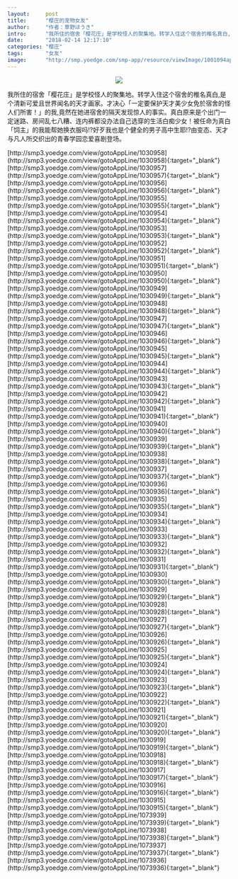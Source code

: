 ```yaml
---
layout:     post
title:      "樱庄的宠物女友"
author:     "作者：草野ほうき"
intro:      "我所住的宿舍「樱花庄」是学校怪人的聚集地。转学入住这个宿舍的椎名真白,是个清新可爱且世界闻名的天才画家。才决心「一定要保护天才美少女免於宿舍的怪人们所害！」的我,竟然在她进宿舍的隔天发现惊人的事实。真白原来是个出门一定迷路、房间乱七八糟、连内裤都没办法自己选穿的生活白痴少女！被任命为真白「饲主」的我能帮她换衣服吗!?好歹我也是个健全的男子高中生耶!?由变态、天才与凡人所交织出的青春学园恋爱喜剧登场。"
date:       "2018-02-14 12:17:10"
categories: "樱庄"
tags:       "女友"
image:      "http://smp.yoedge.com/smp-app/resource/viewImage/1001094appline.png"
---
```

<div style="text-align: center">
<p><img src="http://smp.yoedge.com/smp-app/resource/viewImage/1001094appline.png"/></p>
</div>
<p class="post-meta">
<span>我所住的宿舍「樱花庄」是学校怪人的聚集地。转学入住这个宿舍的椎名真白,是个清新可爱且世界闻名的天才画家。才决心「一定要保护天才美少女免於宿舍的怪人们所害！」的我,竟然在她进宿舍的隔天发现惊人的事实。真白原来是个出门一定迷路、房间乱七八糟、连内裤都没办法自己选穿的生活白痴少女！被任命为真白「饲主」的我能帮她换衣服吗!?好歹我也是个健全的男子高中生耶!?由变态、天才与凡人所交织出的青春学园恋爱喜剧登场。</span>
</p>
[http://smp3.yoedge.com/view/gotoAppLine/1030958](http://smp3.yoedge.com/view/gotoAppLine/1030958){:target="_blank"}
[http://smp3.yoedge.com/view/gotoAppLine/1030957](http://smp3.yoedge.com/view/gotoAppLine/1030957){:target="_blank"}
[http://smp3.yoedge.com/view/gotoAppLine/1030956](http://smp3.yoedge.com/view/gotoAppLine/1030956){:target="_blank"}
[http://smp3.yoedge.com/view/gotoAppLine/1030955](http://smp3.yoedge.com/view/gotoAppLine/1030955){:target="_blank"}
[http://smp3.yoedge.com/view/gotoAppLine/1030954](http://smp3.yoedge.com/view/gotoAppLine/1030954){:target="_blank"}
[http://smp3.yoedge.com/view/gotoAppLine/1030953](http://smp3.yoedge.com/view/gotoAppLine/1030953){:target="_blank"}
[http://smp3.yoedge.com/view/gotoAppLine/1030952](http://smp3.yoedge.com/view/gotoAppLine/1030952){:target="_blank"}
[http://smp3.yoedge.com/view/gotoAppLine/1030951](http://smp3.yoedge.com/view/gotoAppLine/1030951){:target="_blank"}
[http://smp3.yoedge.com/view/gotoAppLine/1030950](http://smp3.yoedge.com/view/gotoAppLine/1030950){:target="_blank"}
[http://smp3.yoedge.com/view/gotoAppLine/1030949](http://smp3.yoedge.com/view/gotoAppLine/1030949){:target="_blank"}
[http://smp3.yoedge.com/view/gotoAppLine/1030948](http://smp3.yoedge.com/view/gotoAppLine/1030948){:target="_blank"}
[http://smp3.yoedge.com/view/gotoAppLine/1030947](http://smp3.yoedge.com/view/gotoAppLine/1030947){:target="_blank"}
[http://smp3.yoedge.com/view/gotoAppLine/1030946](http://smp3.yoedge.com/view/gotoAppLine/1030946){:target="_blank"}
[http://smp3.yoedge.com/view/gotoAppLine/1030945](http://smp3.yoedge.com/view/gotoAppLine/1030945){:target="_blank"}
[http://smp3.yoedge.com/view/gotoAppLine/1030944](http://smp3.yoedge.com/view/gotoAppLine/1030944){:target="_blank"}
[http://smp3.yoedge.com/view/gotoAppLine/1030943](http://smp3.yoedge.com/view/gotoAppLine/1030943){:target="_blank"}
[http://smp3.yoedge.com/view/gotoAppLine/1030942](http://smp3.yoedge.com/view/gotoAppLine/1030942){:target="_blank"}
[http://smp3.yoedge.com/view/gotoAppLine/1030941](http://smp3.yoedge.com/view/gotoAppLine/1030941){:target="_blank"}
[http://smp3.yoedge.com/view/gotoAppLine/1030940](http://smp3.yoedge.com/view/gotoAppLine/1030940){:target="_blank"}
[http://smp3.yoedge.com/view/gotoAppLine/1030939](http://smp3.yoedge.com/view/gotoAppLine/1030939){:target="_blank"}
[http://smp3.yoedge.com/view/gotoAppLine/1030938](http://smp3.yoedge.com/view/gotoAppLine/1030938){:target="_blank"}
[http://smp3.yoedge.com/view/gotoAppLine/1030937](http://smp3.yoedge.com/view/gotoAppLine/1030937){:target="_blank"}
[http://smp3.yoedge.com/view/gotoAppLine/1030936](http://smp3.yoedge.com/view/gotoAppLine/1030936){:target="_blank"}
[http://smp3.yoedge.com/view/gotoAppLine/1030935](http://smp3.yoedge.com/view/gotoAppLine/1030935){:target="_blank"}
[http://smp3.yoedge.com/view/gotoAppLine/1030934](http://smp3.yoedge.com/view/gotoAppLine/1030934){:target="_blank"}
[http://smp3.yoedge.com/view/gotoAppLine/1030933](http://smp3.yoedge.com/view/gotoAppLine/1030933){:target="_blank"}
[http://smp3.yoedge.com/view/gotoAppLine/1030932](http://smp3.yoedge.com/view/gotoAppLine/1030932){:target="_blank"}
[http://smp3.yoedge.com/view/gotoAppLine/1030931](http://smp3.yoedge.com/view/gotoAppLine/1030931){:target="_blank"}
[http://smp3.yoedge.com/view/gotoAppLine/1030930](http://smp3.yoedge.com/view/gotoAppLine/1030930){:target="_blank"}
[http://smp3.yoedge.com/view/gotoAppLine/1030929](http://smp3.yoedge.com/view/gotoAppLine/1030929){:target="_blank"}
[http://smp3.yoedge.com/view/gotoAppLine/1030928](http://smp3.yoedge.com/view/gotoAppLine/1030928){:target="_blank"}
[http://smp3.yoedge.com/view/gotoAppLine/1030927](http://smp3.yoedge.com/view/gotoAppLine/1030927){:target="_blank"}
[http://smp3.yoedge.com/view/gotoAppLine/1030926](http://smp3.yoedge.com/view/gotoAppLine/1030926){:target="_blank"}
[http://smp3.yoedge.com/view/gotoAppLine/1030925](http://smp3.yoedge.com/view/gotoAppLine/1030925){:target="_blank"}
[http://smp3.yoedge.com/view/gotoAppLine/1030924](http://smp3.yoedge.com/view/gotoAppLine/1030924){:target="_blank"}
[http://smp3.yoedge.com/view/gotoAppLine/1030923](http://smp3.yoedge.com/view/gotoAppLine/1030923){:target="_blank"}
[http://smp3.yoedge.com/view/gotoAppLine/1030922](http://smp3.yoedge.com/view/gotoAppLine/1030922){:target="_blank"}
[http://smp3.yoedge.com/view/gotoAppLine/1030921](http://smp3.yoedge.com/view/gotoAppLine/1030921){:target="_blank"}
[http://smp3.yoedge.com/view/gotoAppLine/1030920](http://smp3.yoedge.com/view/gotoAppLine/1030920){:target="_blank"}
[http://smp3.yoedge.com/view/gotoAppLine/1030919](http://smp3.yoedge.com/view/gotoAppLine/1030919){:target="_blank"}
[http://smp3.yoedge.com/view/gotoAppLine/1030918](http://smp3.yoedge.com/view/gotoAppLine/1030918){:target="_blank"}
[http://smp3.yoedge.com/view/gotoAppLine/1030917](http://smp3.yoedge.com/view/gotoAppLine/1030917){:target="_blank"}
[http://smp3.yoedge.com/view/gotoAppLine/1030916](http://smp3.yoedge.com/view/gotoAppLine/1030916){:target="_blank"}
[http://smp3.yoedge.com/view/gotoAppLine/1030915](http://smp3.yoedge.com/view/gotoAppLine/1030915){:target="_blank"}
[http://smp3.yoedge.com/view/gotoAppLine/1073939](http://smp3.yoedge.com/view/gotoAppLine/1073939){:target="_blank"}
[http://smp3.yoedge.com/view/gotoAppLine/1073938](http://smp3.yoedge.com/view/gotoAppLine/1073938){:target="_blank"}
[http://smp3.yoedge.com/view/gotoAppLine/1073937](http://smp3.yoedge.com/view/gotoAppLine/1073937){:target="_blank"}
[http://smp3.yoedge.com/view/gotoAppLine/1073936](http://smp3.yoedge.com/view/gotoAppLine/1073936){:target="_blank"}


